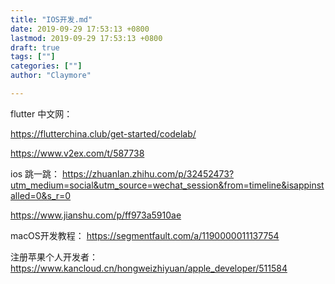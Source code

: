 ```yaml
---
title: "IOS开发.md"
date: 2019-09-29 17:53:13 +0800
lastmod: 2019-09-29 17:53:13 +0800
draft: true
tags: [""]
categories: [""]
author: "Claymore"

---
```

flutter 中文网：

https://flutterchina.club/get-started/codelab/



https://www.v2ex.com/t/587738



ios 跳一跳： https://zhuanlan.zhihu.com/p/32452473?utm_medium=social&utm_source=wechat_session&from=timeline&isappinstalled=0&s_r=0

https://www.jianshu.com/p/ff973a5910ae



macOS开发教程： https://segmentfault.com/a/1190000011137754



注册苹果个人开发者：https://www.kancloud.cn/hongweizhiyuan/apple_developer/511584

